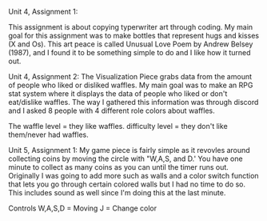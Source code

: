 Unit 4, Assignment 1:

This assignment is about copying typerwriter art through coding. My main goal for this assignment was to make bottles that represent hugs and kisses (X and Os).
This art peace is called Unusual Love Poem by Andrew Belsey (1987), and I found it to be something simple to do and I like how it turned out.

Unit 4, Assignment 2:
The Visualization Piece grabs data from the amount of people who liked or disliked waffles. My main goal was to make an RPG stat system where it displays the data of
people who liked or don't eat/dislike waffles. The way I gathered this information was through discord and I asked 8 people with 4 different role colors about
waffles. 

The waffle level = they like waffles.
difficulty level = they don't like them/never had waffles.

Unit 5, Assignment 1:
My game piece is fairly simple as it revovles around collecting coins by moving the circle with "W,A,S, and D.' You have one minute to collect as many coins as you
can until the timer runs out. Originally I was going to add more such as walls and a color switch function that lets you go through certain colored walls but I had
no time to do so. This includes sound as well since I'm doing this at the last minute.

Controls
W,A,S,D = Moving
J = Change color
